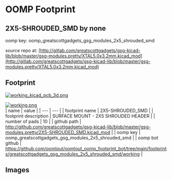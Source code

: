 # OOMP Footprint  
## 2X5-SHROUDED_SMD  by none  
  
oomp key: oomp_greatscottgadgets_gsg_modules_2x5_shrouded_smd  
  
source repo at: [http://gitlab.com/greatscottgadgets/gsg-kicad-lib/blob/master/gsg-modules.pretty/XTAL5.0x3.2mm.kicad_mod](http://gitlab.com/greatscottgadgets/gsg-kicad-lib/blob/master/gsg-modules.pretty/XTAL5.0x3.2mm.kicad_mod)  
## Footprint  
  
[![working_kicad_pcb_3d.png](working_kicad_pcb_3d_600.png)](working_kicad_pcb_3d.png)  
  
[![working.png](working_600.png)](working.png)  
| name | value | 
| --- | --- | 
| footprint name | 2X5-SHROUDED_SMD | 
| footprint description | SURFACE MOUNT - 2X5 SHROUDED HEADER | 
| number of pads | 10 | 
| github path | http://github.com/greatscottgadgets/gsg-kicad-lib/blob/master/gsg-modules.pretty/2X5-SHROUDED_SMD.kicad_mod | 
| oomp key | oomp_greatscottgadgets_gsg_modules_2x5_shrouded_smd | 
| oomp bot github | https://github.com/oomlout/oomlout_oomp_footprint_bot/tree/main/footprints/greatscottgadgets_gsg_modules_2x5_shrouded_smd/working | 
## Images  
